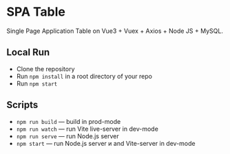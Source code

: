 # SPA Table

Single Page Application Table on Vue3 + Vuex + Axios + Node JS + MySQL.

## Local Run

- Clone the repository
- Run `npm install` in a root directory of your repo
- Run `npm start`

## Scripts

- `npm run build` — build in prod-mode
- `npm run watch` — run Vite live-server in dev-mode
- `npm run serve` — run Node.js server
- `npm start` — run Node.js server и and Vite-server in dev-mode
